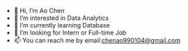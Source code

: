 - 👋 Hi, I’m Ao Chen
- 👀 I’m interested in Data Analytics
- 🌱 I’m currently learning Database
- 💞️ I’m looking for Intern or Full-time Job 
- 📫 You can reach me by email:chenao990104@gmail.com

<!---
Aoo99/Aoo99 is a ✨ special ✨ repository because its `README.md` (this file) appears on your GitHub profile.
You can click the Preview link to take a look at your changes.
--->

